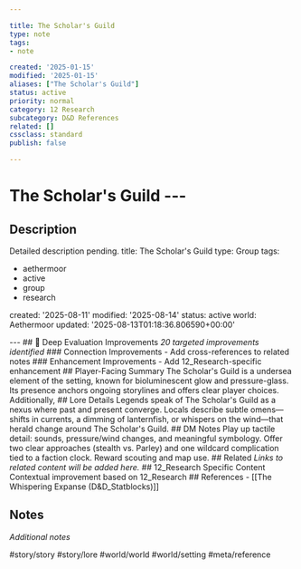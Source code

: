 ```yaml
---

title: The Scholar's Guild
type: note
tags:
- note

created: '2025-01-15'
modified: '2025-01-15'
aliases: ["The Scholar's Guild"]
status: active
priority: normal
category: 12 Research
subcategory: D&D References
related: []
cssclass: standard
publish: false

---
```


 # The Scholar's Guild ---

## Description

Detailed description pending.
title: The Scholar's Guild
type: Group
tags:
- aethermoor
- active
- group
- research

created: '2025-08-11'
modified: '2025-08-14'
status: active
world: Aethermoor
updated: '2025-08-13T01:18:36.806590+00:00'

--- ## 🔧 Deep Evaluation Improvements *20 targeted improvements identified* ### Connection Improvements - Add cross-references to related notes ### Enhancement Improvements - Add 12_Research-specific enhancement ## Player-Facing Summary The Scholar's Guild is a undersea element of the setting, known for bioluminescent glow and pressure-glass. Its presence anchors ongoing storylines and offers clear player choices. Additionally, ## Lore Details Legends speak of The Scholar's Guild as a nexus where past and present converge. Locals describe subtle omens—shifts in currents, a dimming of lanternfish, or whispers on the wind—that herald change around The Scholar's Guild. ## DM Notes Play up tactile detail: sounds, pressure/wind changes, and meaningful symbology. Offer two clear approaches (stealth vs. Parley) and one wildcard complication tied to a faction clock. Reward scouting and map use. ## Related *Links to related content will be added here.* ## 12_Research Specific Content Contextual improvement based on 12_Research ## References - [[The Whispering Expanse (D&D_Statblocks)]]

## Notes

*Additional notes*

#story/story
#story/lore
#world/world
#world/setting
#meta/reference